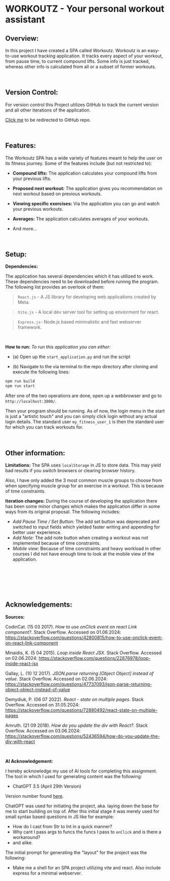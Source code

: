 # WORKOUTZ - Your personal workout assistant

## Overview:
In this project I have created a SPA called Workoutz. Workoutz is an easy-to-use workout tracking application. It tracks every aspect of your workout, from pause time, to current compound lifts. Some info is just tracked, whereas other info is calculated from all or a subset of former workouts.

&nbsp;

## Version Control:
For version control this Project utilizes GitHub to track the current version and all other iterations of the application. 

[Click me](https://github.com/yungtoby/deco2017-workoutz) to be redirected to GitHub repo.

&nbsp;

## Features:
The Workoutz SPA has a wide variety of features meant to help the user on its fitness journey. Some of the features include (but not restricted to):

- **Compound lifts:** The application calculates your compound lifts from your previous lifts.

- **Proposed next workout:** The application gives you recommendation on next workout based on previous workouts.

- **Viewing specific exercises:** Via the application you can go and watch your previous workouts.

- **Averages:** The application calculates averages of your workouts.

- And more...

&nbsp;

## Setup:
**Dependencies:**

The application has several dependencies which it has utilized to work. These dependencies need to be downloaded before runnng the program. The following list provides an overlook of them:

> `React.js` - A JS library for developing web applications created by Meta.

> `Vite.js` - A local dev server tool for setting up enviorment for react.

> `Express.js`- Node.js based minimalistic and fast webserver framework. 

&nbsp;

**How to run:**
*To run this application you can either:*
- (a) Open up the `start_application.py` and run the script

- (b) Navigate to the via terminal to the repo directory after cloning and execute the following lines:
```bash
npm run build
npm run start
```

After one of the two operations are done, open up a webbrowser and go to `http://localhost:3000/`.

Then your program should be running. As of now, the login menu in the start is just a "artistic touch" and you can simply click login without any actual login details. The standard user `my_fitness_user_1` is then the standard user for which you can track workouts for.

&nbsp;

## Other information:
**Limitations:**
The SPA uses `localStorage` in JS to store data. This may yield bad results if you switch browsers or clearing browser history.

Also, I have only added the 3 most common muscle groups to choose from when specifying muscle group for an exercise in a workout. This is because of time constraints.

**Iteration changes:**
During the course of developing the application there has been some minor changes which makes the application differ in some ways from its original proposal. The following includes:

- _Add Pause Time / Set Button:_ The add set button was deprecated and switched to input fields which yielded faster writing and appending for better user experience.
- _Add Note:_ The add note button when creating a workout was not implemented because of time constraints.
- _Mobile view:_ Because of time conrstraints and heavy workload in other courses I did not have enough time to look at the mobile view of the application.

&nbsp;

&nbsp;

&nbsp;

## Acknowledgements:
**Sources:**

CodinCat. (15 03 2017). _How to use onClick event on react Link component?_. Stack Overflow. Accessed on 01.06.2024: https://stackoverflow.com/questions/42800815/how-to-use-onclick-event-on-react-link-component

Minaidis, K. (5 04 2015). _Loop inside React JSX_. Stack Overflow. Accessed on 02.06.2024: https://stackoverflow.com/questions/22876978/loop-inside-react-jsx

Gallay, L. (10 12 2017). _JSON.parse returning [Object Object] instead of value_. Stack Overflow. Accessed on 02.06.2024: https://stackoverflow.com/questions/47737093/json-parse-returning-object-object-instead-of-value

Demydiuk, P. (06 07 2022). _React - state on multiple pages_. Stack Overflow. Accessed on 31.05.2024: https://stackoverflow.com/questions/72880492/react-state-on-multiple-pages

Amruth. (21 09 2018). _How do you update the div with React?_. Stack Overflow. Accessed on 03.06.2024: https://stackoverflow.com/questions/52436594/how-do-you-update-the-div-with-react


&nbsp;

**AI Acknowledgement:**

I hereby acknowledge my use of AI tools for completing this assignment. The tool in which I used for generating content was the following:
- ChatGPT 3.5 (April 29th Version)

Version number found [here](https://help.openai.com/en/articles/6825453-chatgpt-release-notes).

ChatGPT was used for initiating the project, aka. laying down the base for me to start building on top of. After this initial stage it was merely used for small syntax based questions in JS like for example:
- How do I cast from Str to Int in a quick manner?
- Why cant I pass args to funcs the funcs I pass to `onClick` and is there a workaround?
- and alike.

The initial prompt for generating the "layout" for the project was the following:
- Make me a shell for an SPA project utilizing vite and react. Also include express for a minimal webserver.
